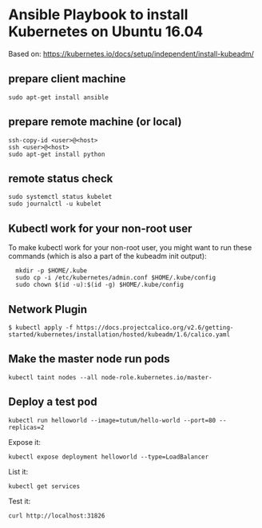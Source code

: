 # Ansible Playbook to install Kubernetes on Ubuntu 16.04
Based on: https://kubernetes.io/docs/setup/independent/install-kubeadm/

## prepare client machine
```
sudo apt-get install ansible
```

## prepare remote machine (or local)
```
ssh-copy-id <user>@<host>
ssh <user>@<host>
sudo apt-get install python
```

## remote status check
```
sudo systemctl status kubelet
sudo journalctl -u kubelet
```

## Kubectl work for your non-root user
To make kubectl work for your non-root user, you might want to run these commands (which is also a part of the kubeadm init output):

```
  mkdir -p $HOME/.kube
  sudo cp -i /etc/kubernetes/admin.conf $HOME/.kube/config
  sudo chown $(id -u):$(id -g) $HOME/.kube/config
``` 

## Network Plugin
```
$ kubectl apply -f https://docs.projectcalico.org/v2.6/getting-started/kubernetes/installation/hosted/kubeadm/1.6/calico.yaml
```

## Make the master node run pods
```
kubectl taint nodes --all node-role.kubernetes.io/master-
```

## Deploy a test pod
```
kubectl run helloworld --image=tutum/hello-world --port=80 --replicas=2
```

Expose it:
```
kubectl expose deployment helloworld --type=LoadBalancer

```

List it:
```
kubectl get services
```

Test it:
```
curl http://localhost:31826
```